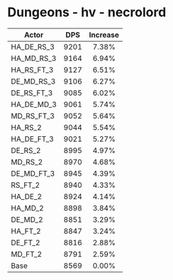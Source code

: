 # Dungeons - hv - necrolord
| Actor | DPS | Increase |
|---|:---:|:---:|
|HA_DE_RS_3|9201|7.38%|
|HA_MD_RS_3|9164|6.94%|
|HA_RS_FT_3|9127|6.51%|
|DE_MD_RS_3|9106|6.27%|
|DE_RS_FT_3|9085|6.02%|
|HA_DE_MD_3|9061|5.74%|
|MD_RS_FT_3|9052|5.64%|
|HA_RS_2|9044|5.54%|
|HA_DE_FT_3|9021|5.27%|
|DE_RS_2|8995|4.97%|
|MD_RS_2|8970|4.68%|
|DE_MD_FT_3|8945|4.39%|
|RS_FT_2|8940|4.33%|
|HA_DE_2|8924|4.14%|
|HA_MD_2|8898|3.84%|
|DE_MD_2|8851|3.29%|
|HA_FT_2|8847|3.24%|
|DE_FT_2|8816|2.88%|
|MD_FT_2|8791|2.59%|
|Base|8569|0.00%|
